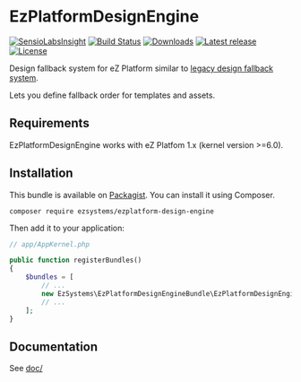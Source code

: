 # EzPlatformDesignEngine

[![SensioLabsInsight](https://insight.sensiolabs.com/projects/9423927d-ce0f-4cc2-b521-287006608f10/mini.png)](https://insight.sensiolabs.com/projects/9423927d-ce0f-4cc2-b521-287006608f10)
[![Build Status](https://img.shields.io/travis/ezsystems/ezplatform-design-engine.svg?style=flat-square&branch=master)](https://travis-ci.org/ezsystems/ezplatform-design-engine)
[![Downloads](https://img.shields.io/packagist/dt/ezsystems/ezplatform-design-engine.svg?style=flat-square)](https://packagist.org/packages/ezsystems/ezplatform-design-engine)
[![Latest release](https://img.shields.io/github/release/ezsystems/ezplatform-design-engine.svg?style=flat-square)](https://github.com/ezsystems/ezplatform-design-engine/releases)
[![License](https://img.shields.io/github/license/ezsystems/ezplatform-design-engine.svg?style=flat-square)](LICENSE)

Design fallback system for eZ Platform similar to
[legacy design fallback system](https://doc.ez.no/eZ-Publish/Technical-manual/5.x/Concepts-and-basics/Designs/Design-combinations).

Lets you define fallback order for templates and assets.

## Requirements
EzPlatformDesignEngine works with eZ Platfom 1.x (kernel version >=6.0).

## Installation
This bundle is available on [Packagist](https://packagist.org/packages/ezsystems/ez-platform-design-engine).
You can install it using Composer.

```
composer require ezsystems/ezplatform-design-engine
```

Then add it to your application:

```php
// app/AppKernel.php

public function registerBundles()
{
    $bundles = [
        // ...
        new EzSystems\EzPlatformDesignEngineBundle\EzPlatformDesignEngineBundle,
        // ...
    ];
}
```

## Documentation
See [doc/](doc)

